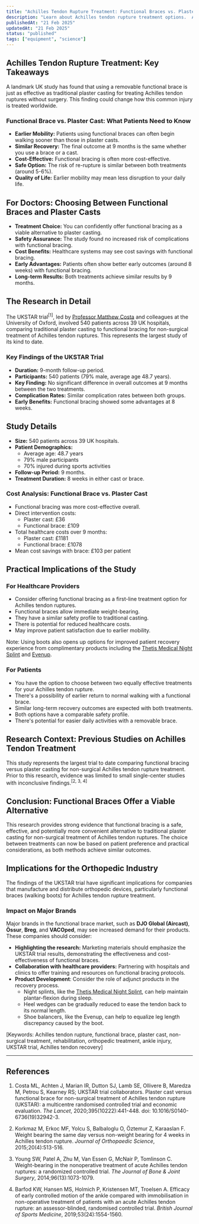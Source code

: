 ```yaml
---
title: "Achilles Tendon Rupture Treatment: Functional Braces vs. Plaster Casts"
description: "Learn about Achilles tendon rupture treatment options.  A major study shows functional braces are as effective as plaster casts for non-surgical treatment."
publishedAt: "21 Feb 2025"
updatedAt: "21 Feb 2025"
status: "published"
tags: ["equipment", "science"]
---
```


## Achilles Tendon Rupture Treatment: Key Takeaways

A landmark UK study has found that using a removable functional brace is just as effective as traditional plaster casting for treating Achilles tendon ruptures without surgery. This finding could change how this common injury is treated worldwide.

### Functional Brace vs. Plaster Cast: What Patients Need to Know

- **Earlier Mobility:** Patients using functional braces can often begin walking sooner than those in plaster casts.
- **Similar Recovery:** The final outcome at 9 months is the same whether you use a brace or a cast.
- **Cost-Effective:** Functional bracing is often more cost-effective.
- **Safe Option:** The risk of re-rupture is similar between both treatments (around 5-6%).
- **Quality of Life:** Earlier mobility may mean less disruption to your daily life.

## For Doctors: Choosing Between Functional Braces and Plaster Casts

- **Treatment Choice:** You can confidently offer functional bracing as a viable alternative to plaster casting.
- **Safety Assurance:** The study found no increased risk of complications with functional bracing.
- **Cost Benefits:** Healthcare systems may see cost savings with functional bracing.
- **Early Advantages:** Patients often show better early outcomes (around 8 weeks) with functional bracing.
- **Long-term Results:** Both treatments achieve similar results by 9 months.

## The Research in Detail

The UKSTAR trial<sup>[1]</sup>, led by [Professor Matthew Costa](https://www.ndorms.ox.ac.uk/team/matthew-costa) and colleagues at the University of Oxford, involved 540 patients across 39 UK hospitals, comparing traditional plaster casting to functional bracing for non-surgical treatment of Achilles tendon ruptures. This represents the largest study of its kind to date.

### Key Findings of the UKSTAR Trial

- **Duration:** 9-month follow-up period.
- **Participants:** 540 patients (79% male, average age 48.7 years).
- **Key Finding:** No significant difference in overall outcomes at 9 months between the two treatments.
- **Complication Rates:** Similar complication rates between both groups.
- **Early Benefits:** Functional bracing showed some advantages at 8 weeks.

## Study Details

- **Size:** 540 patients across 39 UK hospitals.
- **Patient Demographics:**
  - Average age: 48.7 years
  - 79% male participants
  - 70% injured during sports activities
- **Follow-up Period:** 9 months.
- **Treatment Duration:** 8 weeks in either cast or brace.

### Cost Analysis: Functional Brace vs. Plaster Cast

- Functional bracing was more cost-effective overall.
- Direct intervention costs:
  - Plaster cast: £36
  - Functional brace: £109
- Total healthcare costs over 9 months:
  - Plaster cast: £1181
  - Functional brace: £1078
- Mean cost savings with brace: £103 per patient

## Practical Implications of the Study

### For Healthcare Providers

- Consider offering functional bracing as a first-line treatment option for Achilles tendon ruptures.
- Functional braces allow immediate weight-bearing.
- They have a similar safety profile to traditional casting.
- There is potential for reduced healthcare costs.
- May improve patient satisfaction due to earlier mobility.

Note: Using boots also opens up options for improved patient recovery experience from complimentary products including the [Thetis Medical Night Splint](https://www.thetismedical.com/night-splint/) and [Evenup](https://opedmedical.com/products/evenup/).

### For Patients

- You have the option to choose between two equally effective treatments for your Achilles tendon rupture.
- There's a possibility of earlier return to normal walking with a functional brace.
- Similar long-term recovery outcomes are expected with both treatments.
- Both options have a comparable safety profile.
- There's potential for easier daily activities with a removable brace.

## Research Context: Previous Studies on Achilles Tendon Treatment

This study represents the largest trial to date comparing functional bracing versus plaster casting for non-surgical Achilles tendon rupture treatment. Prior to this research, evidence was limited to small single-center studies with inconclusive findings.<sup>[2, 3, 4]</sup>

## Conclusion: Functional Braces Offer a Viable Alternative

This research provides strong evidence that functional bracing is a safe, effective, and potentially more convenient alternative to traditional plaster casting for non-surgical treatment of Achilles tendon ruptures. The choice between treatments can now be based on patient preference and practical considerations, as both methods achieve similar outcomes.

## Implications for the Orthopedic Industry

The findings of the UKSTAR trial have significant implications for companies that manufacture and distribute orthopedic devices, particularly functional braces (walking boots) for Achilles tendon rupture treatment.

### Impact on Major Brands

Major brands in the functional brace market, such as **DJO Global (Aircast)**, **Össur**, **Breg**, and **VACOped**, may see increased demand for their products. These companies should consider:

- **Highlighting the research:**  Marketing materials should emphasize the UKSTAR trial results, demonstrating the effectiveness and cost-effectiveness of functional braces.
- **Collaboration with healthcare providers:** Partnering with hospitals and clinics to offer training and resources on functional bracing protocols.
- **Product Development**: Consider the role of adjunct products in the recovery process.
  - Night splints, like the [Thetis Medical Night Splint](https://www.thetismedical.com/night-splint/), can help maintain plantar-flexion during sleep.
  - Heel wedges can be gradually reduced to ease the tendon back to its normal length.
  - Shoe balancers, like the Evenup, can help to equalize leg length discrepancy caused by the boot.

[Keywords: Achilles tendon rupture, functional brace, plaster cast, non-surgical treatment, rehabilitation, orthopedic treatment, ankle injury, UKSTAR trial, Achilles tendon recovery]

---

## References

1. Costa ML, Achten J, Marian IR, Dutton SJ, Lamb SE, Ollivere B, Maredza M, Petrou S, Kearney RS; UKSTAR trial collaborators. Plaster cast versus functional brace for non-surgical treatment of Achilles tendon rupture (UKSTAR): a multicentre randomised controlled trial and economic evaluation. *The Lancet*, 2020;395(10222):441-448. doi: 10.1016/S0140-6736(19)32942-3.

2. Korkmaz M, Erkoc MF, Yolcu S, Balbaloglu O, Öztemur Z, Karaaslan F. Weight bearing the same day versus non-weight bearing for 4 weeks in Achilles tendon rupture. *Journal of Orthopaedic Science*, 2015;20(4):513-516.

3. Young SW, Patel A, Zhu M, Van Essen G, McNair P, Tomlinson C. Weight-bearing in the nonoperative treatment of acute Achilles tendon ruptures: a randomized controlled trial. *The Journal of Bone & Joint Surgery*, 2014;96(13):1073-1079.

4. Barfod KW, Hansen MS, Holmich P, Kristensen MT, Troelsen A. Efficacy of early controlled motion of the ankle compared with immobilisation in non-operative treatment of patients with an acute Achilles tendon rupture: an assessor-blinded, randomised controlled trial. *British Journal of Sports Medicine*, 2019;53(24):1554-1560.
